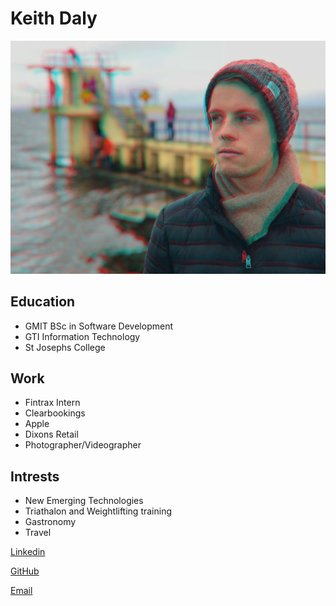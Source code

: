 # Keith Daly
![img](/media/me.png)

## Education
- GMIT BSc in Software Development
- GTI  Information Technology
- St Josephs College

## Work
- Fintrax Intern
- Clearbookings 
- Apple
- Dixons Retail
- Photographer/Videographer

## Intrests
- New Emerging Technologies
- Triathalon and Weightlifting training
- Gastronomy
- Travel 


[Linkedin](https://www.linkedin.com/in/keith-daly-b6b777a5)

[GitHub](https://github.com/dalykeith/)

[Email](mailto:keithdaly11@hotmail.com)